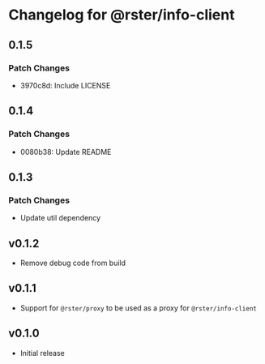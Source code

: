 # Changelog for @rster/info-client

## 0.1.5

### Patch Changes

- 3970c8d: Include LICENSE

## 0.1.4

### Patch Changes

- 0080b38: Update README

## 0.1.3

### Patch Changes

- Update util dependency

## v0.1.2

- Remove debug code from build

## v0.1.1

- Support for `@rster/proxy` to be used as a proxy for `@rster/info-client`

## v0.1.0

- Initial release
